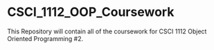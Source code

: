 # CSCI_1112_OOP_Coursework
This Repository will contain all of the coursework for CSCI 1112 Object Oriented Programming #2.

